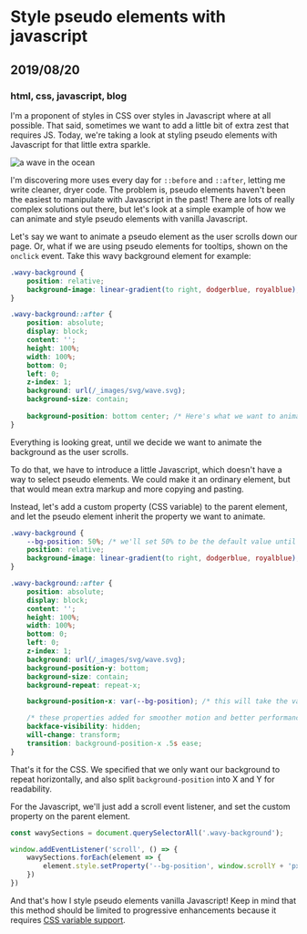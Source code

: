 # Style pseudo elements with javascript
## 2019/08/20
### html, css, javascript, blog

I'm a proponent of styles in CSS over styles in Javascript where at all possible. That said, sometimes we want to add a little bit of extra zest that requires JS. Today, we're taking a look at styling pseudo elements with Javascript for that little extra sparkle.

![a wave in the ocean](/_images/blog/wave.jpg)

I'm discovering more uses every day for `::before` and `::after`, letting me write cleaner, dryer code.  The problem is, pseudo elements haven't been the easiest to manipulate with Javascript in the past! There are lots of really complex solutions out there, but let's look at a simple example of how we can animate and style pseudo elements with vanilla Javascript.

Let's say we want to animate a pseudo element as the user scrolls down our page.  Or, what if we are using pseudo elements for tooltips, shown on the `onclick` event. Take this wavy background element for example:

```css
.wavy-background {
    position: relative;
    background-image: linear-gradient(to right, dodgerblue, royalblue);
}

.wavy-background::after {
    position: absolute;
    display: block;
    content: '';
    height: 100%;
    width: 100%;
    bottom: 0;
    left: 0;
    z-index: 1;
    background: url(/_images/svg/wave.svg);
    background-size: contain;
    
    background-position: bottom center; /* Here's what we want to animate */
}
```

Everything is looking great, until we decide we want to animate the background as the user scrolls.

To do that, we have to introduce a little Javascript, which doesn't have a way to select pseudo elements. We could make it an ordinary element, but that would mean extra markup and more copying and pasting.

Instead, let's add a custom property (CSS variable) to the parent element, and let the pseudo element inherit the property we want to animate.

```css
.wavy-background {
    --bg-position: 50%; /* we'll set 50% to be the default value until it's changed */
    position: relative;
    background-image: linear-gradient(to right, dodgerblue, royalblue);
}

.wavy-background::after {
    position: absolute;
    display: block;
    content: '';
    height: 100%;
    width: 100%;
    bottom: 0;
    left: 0;
    z-index: 1;
    background: url(/_images/svg/wave.svg);
    background-position-y: bottom;
    background-size: contain;
    background-repeat: repeat-x;

    background-position-x: var(--bg-position); /* this will take the value of the custom property we added on the parent class */

    /* these properties added for smoother motion and better performance */
    backface-visibility: hidden;
    will-change: transform;
    transition: background-position-x .5s ease;
}
```

That's it for the CSS.  We specified that we only want our background to repeat horizontally, and also split `background-position` into X and Y for readability.

For the Javascript, we'll just add a scroll event listener, and set the custom property on the parent element.

```javascript
const wavySections = document.querySelectorAll('.wavy-background');

window.addEventListener('scroll', () => {
    wavySections.forEach(element => {
        element.style.setProperty('--bg-position', window.scrollY + 'px');
    })
})
```

And that's how I style pseudo elements vanilla Javascript! Keep in mind that this method should be limited to progressive enhancements because it requires [CSS variable support](https://caniuse.com/#feat=css-variables).